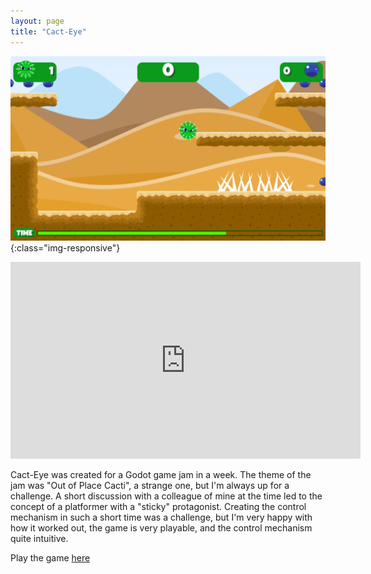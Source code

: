 ```yaml
---
layout: page
title: "Cact-Eye"
---
```


![Cact-Eye](/images/portfolio/cact-eye.png){:class="img-responsive"}

<p style="text-align: center;"><iframe width="560" height="315" src="https://www.youtube.com/embed/fR71AqNSQdw" title="YouTube video player" frameborder="0" allow="accelerometer; autoplay; clipboard-write; encrypted-media; gyroscope; picture-in-picture" allowfullscreen></iframe></p>

Cact-Eye was created for a Godot game jam in a week. The theme of the jam was
"Out of Place Cacti", a strange one, but I'm always up for a challenge. A short
discussion with a colleague of mine at the time led to the concept of a
platformer with a "sticky" protagonist. Creating the control mechanism in such
a short time was a challenge, but I'm very happy with how it worked out, the
game is very playable, and the control mechanism quite intuitive.

Play the game [here](https://indigobeetle.itch.io/cact-eye)
